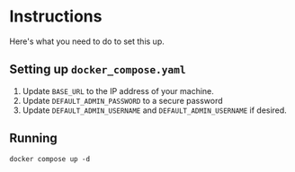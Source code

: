 # Instructions
Here's what you need to do to set this up.

## Setting up `docker_compose.yaml`
1. Update `BASE_URL` to the IP address of your machine.
2. Update `DEFAULT_ADMIN_PASSWORD` to a secure password
3. Update `DEFAULT_ADMIN_USERNAME` and `DEFAULT_ADMIN_USERNAME` if desired.

## Running
```
docker compose up -d
```
